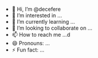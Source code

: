 - 👋 Hi, I’m @decefere
- 👀 I’m interested in ...
- 🌱 I’m currently learning ...
- 💞️ I’m looking to collaborate on ...
- 📫 How to reach me ...d
- 😄 Pronouns: ...
- ⚡ Fun fact: ...

<!---
decefere/decefere is a ✨ special ✨ repository because its `README.md` (this file) appears on your GitHub profile.
You can click the Preview link to take a look at your changes.
--->
